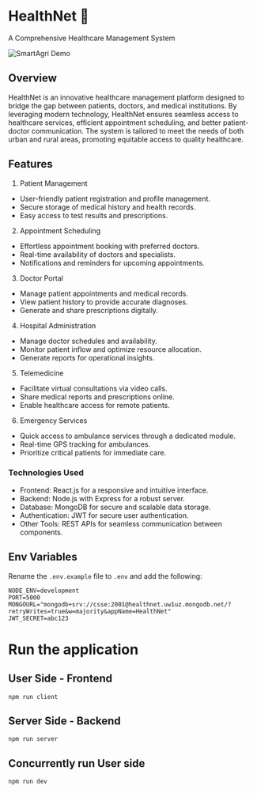 # HealthNet 🏥
A Comprehensive Healthcare Management System

![SmartAgri Demo](./assets/healthNet.png)

## Overview
HealthNet is an innovative healthcare management platform designed to bridge the gap between patients, doctors, and medical institutions. By leveraging modern technology, HealthNet ensures seamless access to healthcare services, efficient appointment scheduling, and better patient-doctor communication. The system is tailored to meet the needs of both urban and rural areas, promoting equitable access to quality healthcare.

## Features
1. Patient Management
- User-friendly patient registration and profile management.
- Secure storage of medical history and health records.
- Easy access to test results and prescriptions.
  
2. Appointment Scheduling
- Effortless appointment booking with preferred doctors.
- Real-time availability of doctors and specialists.
- Notifications and reminders for upcoming appointments.
  
3. Doctor Portal
- Manage patient appointments and medical records.
- View patient history to provide accurate diagnoses.
- Generate and share prescriptions digitally.
  
4. Hospital Administration
- Manage doctor schedules and availability.
- Monitor patient inflow and optimize resource allocation.
- Generate reports for operational insights.
  
5. Telemedicine
- Facilitate virtual consultations via video calls.
- Share medical reports and prescriptions online.
- Enable healthcare access for remote patients.
  
6. Emergency Services
- Quick access to ambulance services through a dedicated module.
- Real-time GPS tracking for ambulances.
- Prioritize critical patients for immediate care.

### Technologies Used
- Frontend: React.js for a responsive and intuitive interface.
- Backend: Node.js with Express for a robust server.
- Database: MongoDB for secure and scalable data storage.
- Authentication: JWT for secure user authentication.
- Other Tools: REST APIs for seamless communication between components.

## Env Variables
Rename the `.env.example` file to `.env` and add the following:

```env
NODE_ENV=development
PORT=5000
MONGOURL="mongodb+srv://csse:2001@healthnet.uw1uz.mongodb.net/?retryWrites=true&w=majority&appName=HealthNet"
JWT_SECRET=abc123
```

# Run the application

## User Side - Frontend
```
npm run client
```

## Server Side - Backend
```
npm run server
```

## Concurrently run User side
```
npm run dev
```
